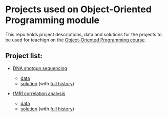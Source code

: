 # Projects used on Object-Oriented Programming module

This repo holds project descriptions, data and solutions for the projects to be used for teachign on the [Object-Oriented Programming course](https://github.com/KCL-BMEIS/OOP).

## Project list:

- [DNA shotgun sequencing](DNA_shotgun_sequencing/assignment.md)
  - [data](DNA_shotgun_sequencing/data/)
  - [solution](https://github.com/KCL-BMEIS/OOP_projects/tree/shotgun_sequencing_solution/DNA_shotgun_sequencing/solution) (with [full history](https://github.com/KCL-BMEIS/OOP_projects/commits/shotgun_sequencing_solution/DNA_shotgun_sequencing/solution))
 
- [fMRI correlation analysis](fMRI/assignment.md)
  - [data](fMRI/data/)
  - [solution](https://github.com/KCL-BMEIS/OOP_projects/tree/fmri_solution/fMRI/solution) (with [full history](https://github.com/KCL-BMEIS/OOP_projects/commits/fmri_solution/fMRI/solution))
